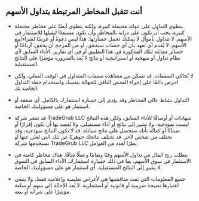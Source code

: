 ## أنت تتقبل المخاطر المرتبطة بتداول الأسهم

- ينطوي التداول على عوائد محتملة كبيرة، ولكنه ينطوي أيضًا على مخاطر محتملة كبيرة. يجب أن تكون على دراية بالمخاطر وأن تكون مستعدًا لتقبلها للاستثمار في الأسهم. لا تتداول بأموال لا يمكنك تحمل خسارتها. هذا ليس دعوةً أو عرضًا لشراء/بيع الأسهم. لا يُقدم أي تعهد بأن أي حساب سيحقق، أو من المرجح أن يحقق، أرباحًا أو خسائر مماثلة لتلك المذكورة في هذا التطبيق أو في أي تقارير. الأداء السابق لأي نظام تداول أو منهجية أو استراتيجية أو نتائج لا يُعد بالضرورة مؤشرًا على النتائج المستقبلية.

- لا تُحاكي الصفقات. قد تتمكن من مشاهدة صفقات المتداول في الوقت الفعلي، ولكن احرص دائمًا على إجراء الفحص النافي للجهالة بنفسك واستخدام خطة التداول الخاصة بك.

- التداول نشاط عالي المخاطر وقد يؤدي إلى خسارة استثمارك بالكامل. أي صفقة أو استثمار هو على مسؤوليتك الخاصة.

- قد تنشر شركة TradeGrub LLC شهادات أو أوصافًا للأداء السابق، ولكن هذه النتائج ليست نموذجية، ولا تشير إلى نتائج أو أداء مستقبلي، ولا يُقصد بها أن تكون إقرارًا أو ضمانًا أو كفالة بأنك ستحصل على نتائج مماثلة. قد لا تكون النتائج نموذجية، وقد تختلف من شخص لآخر. قد تختلف نتائجك جوهريًا عن تلك التي تُعلن عنها أو تستخدمها شركة TradeGrub LLC نظرًا لعدد من العوامل.
- يتطلب ربح المال من تداول الأسهم وقتًا وتفانيًا وعملًا شاقًا. هناك مخاطر كامنة في الاستثمار في سوق الأسهم، بما في ذلك خسارة استثمارك. الأداء السابق في السوق لا يشير إلى النتائج المستقبلية. أي استثمار هو على مسؤوليتك الخاصة.
- جميع المعلومات التي تمت مناقشتها هي لأغراض تعليمية وإعلامية فقط، ولا ينبغي اعتبارها نصيحة ضريبية أو قانونية أو استثمارية. لا يُعد الإحالة إلى سهم أو سلعة مؤشرًا على شرائه أو بيعه.